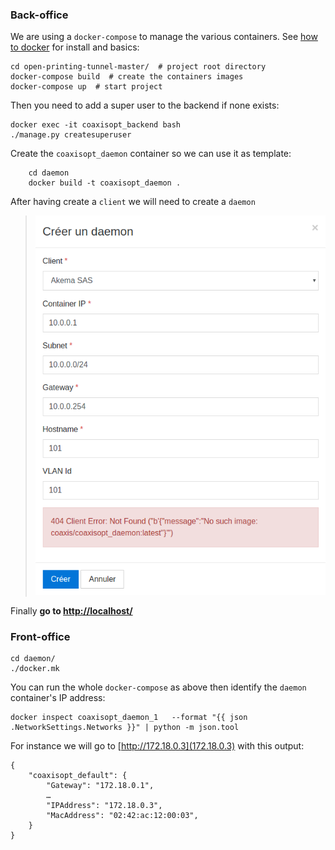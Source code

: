 ### Back-office

We are using a `docker-compose` to manage the various containers. See [how to docker](./docs/HOW-TO-DOCKER.md) for install and basics: 

    cd open-printing-tunnel-master/  # project root directory
    docker-compose build  # create the containers images 
    docker-compose up  # start project

Then you need to add a super user to the backend if none exists:

    docker exec -it coaxisopt_backend bash
    ./manage.py createsuperuser

Create the `coaxisopt_daemon` container so we can use it as template:

        cd daemon
        docker build -t coaxisopt_daemon .

After having create a `client` we will need to create a `daemon`

> ![creation d'un deamon de test](./screenshots/creation-d'un-deamon-de-test.png)

Finally **go to [http://localhost/](http://localhost/)**

### Front-office

    cd daemon/
    ./docker.mk 

You can run the whole `docker-compose` as above then identify the `daemon` container's IP address:

    docker inspect coaxisopt_daemon_1   --format "{{ json .NetworkSettings.Networks }}" | python -m json.tool
    
For instance we will go to [http://172.18.0.3](172.18.0.3) with this output:

    {
        "coaxisopt_default": {
            "Gateway": "172.18.0.1",
            …
            "IPAddress": "172.18.0.3",
            "MacAddress": "02:42:ac:12:00:03",
        }
    }
